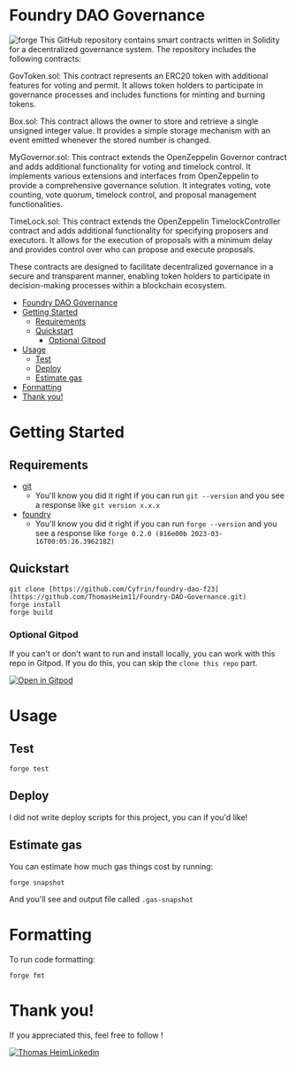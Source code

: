 # Foundry DAO Governance

![forge](https://github.com/ThomasHeim11/Foundary-Fund-Me/assets/106417552/a6df2fc9-9e64-4e41-b3e0-60139a99d923)
This GitHub repository contains smart contracts written in Solidity for a decentralized governance system. The repository includes the following contracts:

GovToken.sol: This contract represents an ERC20 token with additional features for voting and permit. It allows token holders to participate in governance processes and includes functions for minting and burning tokens.

Box.sol: This contract allows the owner to store and retrieve a single unsigned integer value. It provides a simple storage mechanism with an event emitted whenever the stored number is changed.

MyGovernor.sol: This contract extends the OpenZeppelin Governor contract and adds additional functionality for voting and timelock control. It implements various extensions and interfaces from OpenZeppelin to provide a comprehensive governance solution. It integrates voting, vote counting, vote quorum, timelock control, and proposal management functionalities.

TimeLock.sol: This contract extends the OpenZeppelin TimelockController contract and adds additional functionality for specifying proposers and executors. It allows for the execution of proposals with a minimum delay and provides control over who can propose and execute proposals.

These contracts are designed to facilitate decentralized governance in a secure and transparent manner, enabling token holders to participate in decision-making processes within a blockchain ecosystem.

- [Foundry DAO Governance](#foundry-dao-governance)
- [Getting Started](#getting-started)
  - [Requirements](#requirements)
  - [Quickstart](#quickstart)
    - [Optional Gitpod](#optional-gitpod)
- [Usage](#usage)
  - [Test](#test)
  - [Deploy](#deploy)
  - [Estimate gas](#estimate-gas)
- [Formatting](#formatting)
- [Thank you!](#thank-you)

# Getting Started

## Requirements

- [git](https://git-scm.com/book/en/v2/Getting-Started-Installing-Git)
  - You'll know you did it right if you can run `git --version` and you see a response like `git version x.x.x`
- [foundry](https://getfoundry.sh/)
  - You'll know you did it right if you can run `forge --version` and you see a response like `forge 0.2.0 (816e00b 2023-03-16T00:05:26.396218Z)`


## Quickstart

```
git clone [https://github.com/Cyfrin/foundry-dao-f23](https://github.com/ThomasHeim11/Foundry-DAO-Governance.git)
forge install
forge build
```

### Optional Gitpod

If you can't or don't want to run and install locally, you can work with this repo in Gitpod. If you do this, you can skip the `clone this repo` part.

[![Open in Gitpod](https://gitpod.io/button/open-in-gitpod.svg)](https://gitpod.io/#github.com/PatrickAlphaC/foundry-dao-f23)

# Usage

## Test

```
forge test
```
## Deploy

I did not write deploy scripts for this project, you can if you'd like!

## Estimate gas

You can estimate how much gas things cost by running:

```
forge snapshot
```

And you'll see and output file called `.gas-snapshot`


# Formatting


To run code formatting:
```
forge fmt
```


# Thank you!

If you appreciated this, feel free to follow !

[![Thomas HeimLinkedin](https://img.shields.io/badge/LinkedIn-0077B5?style=for-the-badge&logo=linkedin&logoColor=white)](https://www.linkedin.com/in/thomas-heim11/)

